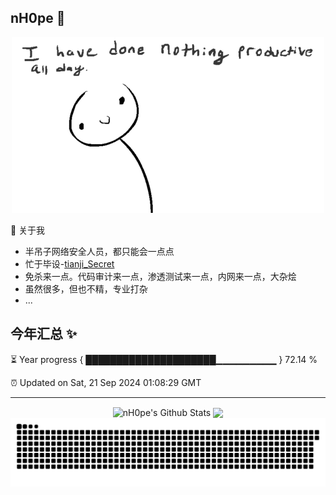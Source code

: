 
## nH0pe  👋
<p align="center"><img src="https://github.com/guxiatongxue/guxiatongxue/blob/main/gif/RThN0hOS2GO4M.gif" /></p>

🌱 关于我
- 半吊子网络安全人员，都只能会一点点
- 忙于毕设-[tianji_Secret](https://github.com/guxiatongxue/tianji_Secret)
- 免杀来一点。代码审计来一点，渗透测试来一点，内网来一点，大杂烩
- 虽然很多，但也不精，专业打杂
- ...
</a>


## 今年汇总 ✨

⏳ Year progress { █████████████████████▁▁▁▁▁▁▁▁▁ } 72.14 %

⏰ Updated on Sat, 21 Sep 2024 01:08:29 GMT

---
<p align="center">
<img align="center" src="https://github-readme-stats-six-plum-27.vercel.app/api?username=guxiatongxue&show_icons=true&count_private=true&include_all_commits=true&line_height=21" alt="nH0pe's Github Stats" />
<img align="center" src="https://github-readme-stats-six-plum-27.vercel.app/api/top-langs/?username=guxiatongxue&hide_langs_below=1&theme=default&line_height=27&layout=compact" />
<picture>
<source media="(prefers-color-scheme: dark)" srcset="https://raw.githubusercontent.com/guxiatongxue/guxiatongxue/output/github-contribution-grid-snake-dark.svg">
<source media="(prefers-color-scheme: light)" srcset="https://raw.githubusercontent.com/guxiatongxue/guxiatongxue/output/github-contribution-grid-snake.svg">
<img alt="github contribution grid snake animation" src="https://raw.githubusercontent.com/guxiatongxue/guxiatongxue/output/github-contribution-grid-snake.svg">
</picture>
</p>

